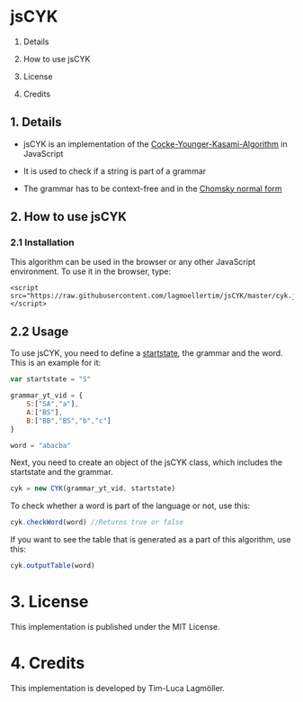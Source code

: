 # jsCYK

1. Details

2. How to use jsCYK

3. License

4. Credits

## 1. Details

- jsCYK is an implementation of the [Cocke-Younger-Kasami-Algorithm](https://en.wikipedia.org/wiki/CYK_algorithm) in JavaScript

- It is used to check if a string is part of a grammar

- The grammar has to be context-free and in the [Chomsky normal form](https://en.wikipedia.org/wiki/Chomsky_normal_form)

## 2. How to use jsCYK

### 2.1 Installation

This algorithm can be used in the browser or any other JavaScript environment. To use it in the browser, type:

```
<script src="https://raw.githubusercontent.com/lagmoellertim/jsCYK/master/cyk.js"></script>
```

## 2.2 Usage

To use jsCYK, you need to define a [startstate](https://en.wikipedia.org/wiki/Finite-state_machine#Start_state), the grammar and the word. This is an example for it:

```javascript
var startstate = "S"

grammar_yt_vid = {
    S:["SA","a"],
    A:["BS"],
    B:["BB","BS","b","c"]
}

word = "abacba"
```

Next, you need to create an object of the jsCYK class, which includes the startstate and the grammar.

```javascript
cyk = new CYK(grammar_yt_vid, startstate)
```

To check whether a word is part of the language or not, use this:

```javascript
cyk.checkWord(word) //Returns true or false
```

If you want to see the table that is generated as a part of this algorithm, use this:

```javascript
cyk.outputTable(word)
```

# 3. License

This implementation is published under the MIT License.

# 4. Credits

This implementation is developed by Tim-Luca Lagmöller.
